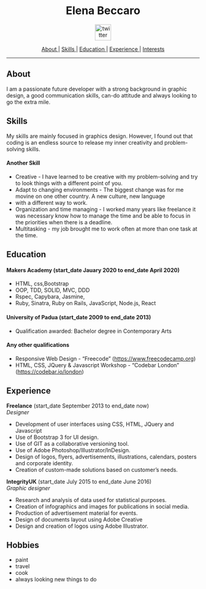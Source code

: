 <h1 align="center">Elena Beccaro</h1>
<p align="center">
<a href="https://www.linkedin.com/in/elenabeccaro/">
<img src="./images/twitter-logo-final.png" alt="twitter" hspace="50" height="42" width="42"></a>
<div align="center">

[About ](#About) |
[Skills ](#Skills) |
[Education ](#Education) |
[Experience ](#Experience) |
[Interests ](#Hobbies)

</div>

---------
## About
I am a passionate future developer with a strong background in graphic design,
a good communication skills, can-do attitude and always looking to go the extra mile.

## Skills

My skills are mainly focused in graphics design. However, I found out that coding is an endless source to release my inner creativity and problem-solving skills.

#### Another Skill

- Creative - I have learned to be creative with my problem-solving and try to look things with a different point of you.
- Adapt to changing environments - The biggest change was for me movine on one other country. A new culture, new language 
- with a different way to work.
- Organization and time managing - I worked many years like freelance it was necessary know how to manage the time and
  be able to focus in the priorities when there is a deadline.
- Multitasking - my job brought me to work often at more than one task at the time.


## Education

#### Makers Academy (start_date Jauary 2020 to end_date April 2020)

- HTML, css,Bootstrap
- OOP, TDD, SOLID, MVC, DDD
- Rspec, Capybara, Jasmine,
- Ruby, Sinatra, Ruby on Rails, JavaScript, Node.js, React


#### University of Padua (start_date 2009 to end_date 2013)

- Qualification awarded: Bachelor degree in Contemporary Arts

#### Any other qualifications

- Responsive Web Design - “Freecode” (https://www.freecodecamp.org) 
- HTML, CSS, JQuery & Javascript Workshop - “Codebar London” (https://codebar.io/london)

## Experience

**Freelance** (start_date September 2013 to end_date now)    
*Designer*  

- Development of  user interfaces using CSS, HTML, JQuery and Javascript
- Use of Bootstrap 3 for UI design.
- Use of GIT as a collaborative versioning tool.
- Use of Adobe Photoshop/Illustrator/InDesign.
- Design of logos, flyers, advertisements, illustrations, calendars, posters and corporate identity.
- Creation of custom-made solutions based on customer’s needs.


**IntegrityUK** (start_date July 2015 to end_date June 2016)   
*Graphic designer* 

- Research and analysis of data used for statistical purposes.
- Creation of infographics and images for publications in social media.
- Production of advertisement material for events.
- Design of documents layout using Adobe Creative
- Design and creation of logos using Adobe Illustrator.


## Hobbies

- paint
- travel
- cook 
- always looking new things to do

